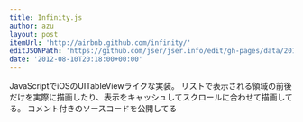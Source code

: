 ```yaml
---
title: Infinity.js
author: azu
layout: post
itemUrl: 'http://airbnb.github.com/infinity/'
editJSONPath: 'https://github.com/jser/jser.info/edit/gh-pages/data/2012/08/index.json'
date: '2012-08-10T20:18:00+00:00'
---
```

JavaScriptでiOSのUITableViewライクな実装。
リストで表示される領域の前後だけを実際に描画したり、表示をキャッシュしてスクロールに合わせて描画してる。
コメント付きのソースコードを公開してる
